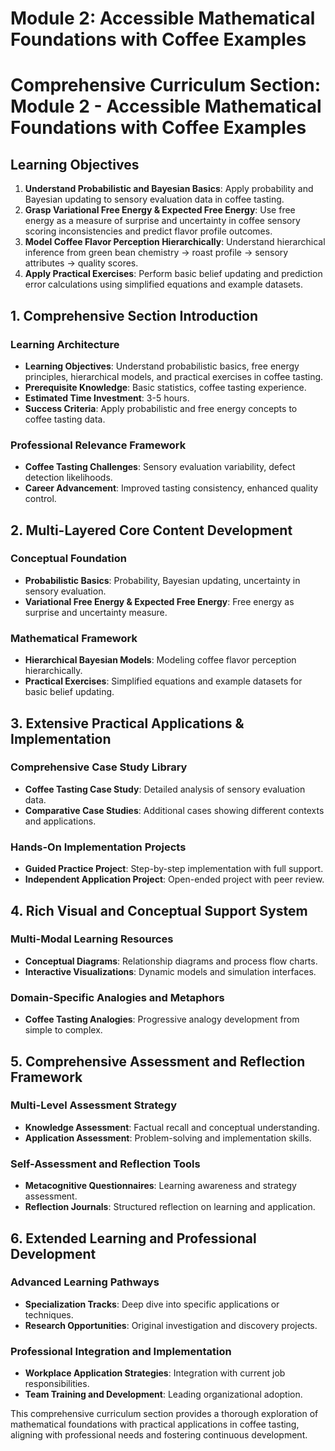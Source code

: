 # Module 2: Accessible Mathematical Foundations with Coffee Examples

# Comprehensive Curriculum Section: Module 2 - Accessible Mathematical Foundations with Coffee Examples

## Learning Objectives

1. **Understand Probabilistic and Bayesian Basics**: Apply probability and Bayesian updating to sensory evaluation data in coffee tasting.
2. **Grasp Variational Free Energy & Expected Free Energy**: Use free energy as a measure of surprise and uncertainty in coffee sensory scoring inconsistencies and predict flavor profile outcomes.
3. **Model Coffee Flavor Perception Hierarchically**: Understand hierarchical inference from green bean chemistry → roast profile → sensory attributes → quality scores.
4. **Apply Practical Exercises**: Perform basic belief updating and prediction error calculations using simplified equations and example datasets.

## 1. Comprehensive Section Introduction

### Learning Architecture

- **Learning Objectives**: Understand probabilistic basics, free energy principles, hierarchical models, and practical exercises in coffee tasting.
- **Prerequisite Knowledge**: Basic statistics, coffee tasting experience.
- **Estimated Time Investment**: 3-5 hours.
- **Success Criteria**: Apply probabilistic and free energy concepts to coffee tasting data.

### Professional Relevance Framework

- **Coffee Tasting Challenges**: Sensory evaluation variability, defect detection likelihoods.
- **Career Advancement**: Improved tasting consistency, enhanced quality control.

## 2. Multi-Layered Core Content Development

### Conceptual Foundation

- **Probabilistic Basics**: Probability, Bayesian updating, uncertainty in sensory evaluation.
- **Variational Free Energy & Expected Free Energy**: Free energy as surprise and uncertainty measure.

### Mathematical Framework

- **Hierarchical Bayesian Models**: Modeling coffee flavor perception hierarchically.
- **Practical Exercises**: Simplified equations and example datasets for basic belief updating.

## 3. Extensive Practical Applications & Implementation

### Comprehensive Case Study Library

- **Coffee Tasting Case Study**: Detailed analysis of sensory evaluation data.
- **Comparative Case Studies**: Additional cases showing different contexts and applications.

### Hands-On Implementation Projects

- **Guided Practice Project**: Step-by-step implementation with full support.
- **Independent Application Project**: Open-ended project with peer review.

## 4. Rich Visual and Conceptual Support System

### Multi-Modal Learning Resources

- **Conceptual Diagrams**: Relationship diagrams and process flow charts.
- **Interactive Visualizations**: Dynamic models and simulation interfaces.

### Domain-Specific Analogies and Metaphors

- **Coffee Tasting Analogies**: Progressive analogy development from simple to complex.

## 5. Comprehensive Assessment and Reflection Framework

### Multi-Level Assessment Strategy

- **Knowledge Assessment**: Factual recall and conceptual understanding.
- **Application Assessment**: Problem-solving and implementation skills.

### Self-Assessment and Reflection Tools

- **Metacognitive Questionnaires**: Learning awareness and strategy assessment.
- **Reflection Journals**: Structured reflection on learning and application.

## 6. Extended Learning and Professional Development

### Advanced Learning Pathways

- **Specialization Tracks**: Deep dive into specific applications or techniques.
- **Research Opportunities**: Original investigation and discovery projects.

### Professional Integration and Implementation

- **Workplace Application Strategies**: Integration with current job responsibilities.
- **Team Training and Development**: Leading organizational adoption.

This comprehensive curriculum section provides a thorough exploration of mathematical foundations with practical applications in coffee tasting, aligning with professional needs and fostering continuous development.